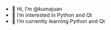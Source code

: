 - 👋 Hi, I’m @kumajuan
- 👀 I’m interested in Python and Qt
- 🌱 I’m currently learning Python and Qt


<!---
kumajuan/kumajuan is a ✨ special ✨ repository because its `README.md` (this file) appears on your GitHub profile.
You can click the Preview link to take a look at your changes.
--->
